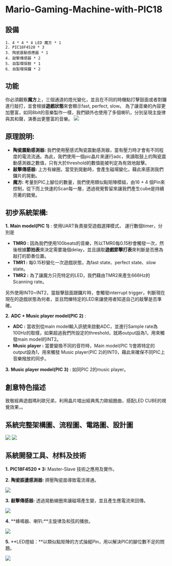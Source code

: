 # Mario-Gaming-Machine-with-PIC18
## 設備
    1. 4 * 4 * 4 LED 魔方 * 1
    2. PIC18F4520 * 3
    3. 陶瓷震動感應器 * 1
    4. 敲擊傳感器 * 2
    5. 自製環保鼓 * 1
    6. 自製環保鑼 * 2
## 功能
你必須觀察**魔方**上，三個通道的燈光變化，並且在不同的時機點打擊鼓面或者對鑼進行敲打，並會根據**遊戲狀態**來會顯示fast, perfect, slow。
為了讓音樂的內容更加豐富，如同8bit的音樂製作一樣，我們額外也使用了多個喇叭，分別呈現主旋律與其和聲，演奏出更豐富的音樂。
![](https://i.imgur.com/xtnqyck.jpg)

## 原理說明:
* **陶瓷震動感測器:** 
我們使用壓感式陶瓷震動感測器，當有壓力時才會有不同程度的電流流通。為此，我們使用一個pic晶片來運行adc，來讀取鼓上的陶瓷震動感測器之數值，只有大於threshold的數值能被判定為有效地敲擊。
* **敲擊傳感器:** 
上方有線圈，當受到晃動時，會產生磁場變化，藉此來感測我們鑼片的晃動。
* **魔方:** 
考量到PIC上腳位的數量，我們使用類似點矩陣模組，由16 + 4 個Pin來控制，從下而上快速的Scan每一層，透過視覺暫留來讓我們產生cube是持續亮著的錯覺。
## 初步系統架構:
**1.** **Main model(PIC 1)** : 使用UART負責接受遊戲選擇模式，
運行數個timer，分別是
* **TMR0 :**
因為我們使用100beats的音樂，所以TMR0每0.15秒會觸發一次，然後根據**節拍表**來決定需要幾個delay，並且讀取**遊戲節擊打表**來判斷是否應為敲打的節奏位置。
* **TMR1 :** 
每0.15秒變化一次遊戲狀態，為fast state、perfect state、slow state。
* **TMR2 :**
為了讓魔方只亮特定的LED，我們藉由TMR2來產生666Hz的Scanning rate。

另外使用INT0~INT2，當敲擊鼓面跟鑼片時，會觸發interrupt trigger，判斷現在現在的遊戲狀態為何者，並且閃爍特定的LED來讓使用者知道自己的敲擊是否準確。

**2.** **ADC + Music player model(PIC 2)** : 
* **ADC :** 當收到從main model輸入訊號來啟動ADC，並進行Sample rate為100Hz的取樣，如果超過我們所設定的threshold，就將output設為1，用來觸發main model的INT2。
* **Music player :** 當要變換不同的音符時，Main model(PIC 1)會將特定的output設為1，用來觸發 Music player(PIC 2)的INT0，藉此來確保不同PIC上音樂撥放的同步。

**3.** **Music player model(PIC 3)** : 如同PIC 2的music player。

## 創意特色描述

致敬經典遊戲瑪利歐兄弟，利用晶片唱出經典馬力歐組題曲，搭配LED CUBE的視覺效果，。

## 系統完整架構圖、流程圖、電路圖、設計圖
![](https://i.imgur.com/3PJxxPI.png)
![](https://i.imgur.com/8hJRFDe.jpg)

## 系統開發工具、材料及技術
**1.** **PIC18F4520 * 3:** Master-Slave 技術之應用及實作。

**2.** **陶瓷振盪感測器:** 擠壓陶瓷面導致電流導通。

![](https://i.imgur.com/X8eMWCL.jpg)

**3.** **敲擊傳感器:** 透過晃動線圈來讓磁場產生變，並且產生應電流來回傳。

![](https://i.imgur.com/hX8fFpe.jpg)

**4.** **蜂鳴器、喇叭:**主旋律及和弦的播放。

![](https://i.imgur.com/5YiMCQY.jpg)

**5.** **LED燈組：**以類似點矩陣的方式操縱Pin，用以解決PIC的腳位數不足的問題。

![](https://i.imgur.com/uYycuqq.jpg) 


